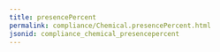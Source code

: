 ```yaml
---
title: presencePercent
permalink: compliance/Chemical.presencePercent.html
jsonid: compliance_chemical_presencepercent
---
```

